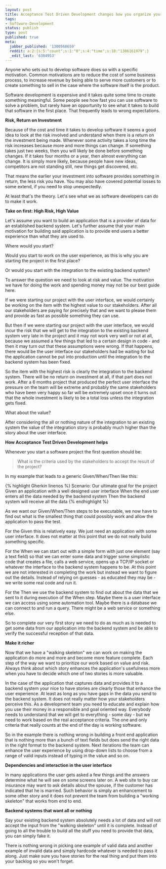 ```yaml
---
layout: post
title: Acceptance Test Driven Development changes how you organize your project
tags:
- Software-Development
status: publish
type: post
published: true
meta:
  jabber_published: '1300568659'
  reddit: a:2:{s:5:"count";s:1:"0";s:4:"time";s:10:"1306161979";}
  _edit_last: '6384953'
---
```

Anyone who sets out to develop software does so with a specific motivation. Common motivations are to reduce the cost of some business process, to increase revenue by being able to serve more customers or to create something to sell in the case where the software itself is the product. 

Software development is expensive and it takes quite some time to create something meaningful. Some people see how fast you can use software to solve a problem, but rarely have an opportunity to see what it takes to build that software in the first place. That frequently leads to wrong expectations.

<strong>Risk, Return on Investment</strong>

Because of the cost and time it takes to develop software it seems a good idea to look at the risk involved and understand when there is a return on the investment being made. Whenever some activity takes a long time the risk increases because more and more things can change. If something takes just two weeks, then you will likely be done before something changes. If it takes four months or a year, then almost everything can change. It is simply more likely, because  people have new ideas, competitors are not standing still, new things get discovered, etc.

That means the earlier your investment into software provides something in return, the less risk you have. You may also have covered potential losses to some extend, if you need to stop unexpectedly.

At least that's the theory. Let's see what we as software developers can do to make it work.

<strong>Take on first: High Risk, High Value</strong>

Let's assume you want to build an application that is a provider of data for an established backend system. Let's further assume that your main motivation for building said application is to provide end users a better experience than what they are used to.

Where would you start?

Would you start to work on the user experience, as this is why you are starting the project in the first place?

Or would you start with the integration to the existing backend system?

To answer the question we need to look at risk and value. The motivation we have for doing the work and spending money may not be our best guide here.

If we were starting our project with the user interface, we would certainly be working on the item with the highest value to our stakeholders. After all our stakeholders are paying for precisely that and we want to please them and provide as fast as possible something they can use.

But then if we were starting our project with the user interface, we would incur the risk that we will get to the integration to the existing backend system very late in the project and it may not work very well or not at all, because we assumed a few things that led to a certain design in code - and then it may turn out that these assumptions were wrong. If that happens, there would be the user interface our stakeholders had be waiting for but the application cannot be put into production until the integration to the backend system has been fixed.

So the item with the highest risk is clearly the integration to the backend system. There will be no return on investment at all, if that part does not work. After a 6 months project that produced the perfect user interface the pressure on the team will be extreme and probably the same stakeholders who have been very happy so far will be extremely upset once it turns out that the whole investment is likely to be a total loss unless the integration gets fixed.

What about the value?

After considering the all or nothing nature of the integration to an existing system the value of the integration story is probably much higher than the story about the user interface.

<strong>How Acceptance Test Driven Development helps</strong>

Whenever you start a software project the first question should be:

<blockquote>What is the criteria used by the stakeholders to accept the result of the project?</blockquote>

In my example that leads to a generic Given/When/Then like this:

{% highlight Gherkin linenos %}
Scenario: Our ultimate goal for the project
	Given an application with a well designed user interface
	When the end user enters all the data needed by the backend system
	Then the backend system will receive all the data
{% endhighlight %}

As we want our Given/When/Then steps to be executable, we now have to find out what is the smallest thing that could possibly work and allow the application to pass the test.

For the Given this is relatively easy. We just need an application with some user interface. It does not matter at this point that we do not really build something specific.

For the When we can start out with a simple form with just one element (say a text field) so that we can enter some data and trigger some simplistic code that creates a file, calls a web service, opens up a TCP/IP socket or whatever the interface to the backend system happens to be. At this point we are not interested in completing the work but instead we want to figure out the details. Instead of relying on guesses - as educated they may be - we write some real code and run it.

For the Then we use the backend system to find out about the data that we sent to it during execution of the When step. Maybe there is a user interface we can access using some automation tool. Maybe there is a database we can connect to and run a query. There might be a web service or something else.

So to complete our very first story we need to do as much as is needed to get some data from our application into the backend system and be able to verify the successful reception of that data.

<strong>Make it richer</strong>

Now that we have a "walking skeleton" we can work on making the application do more and more and become more feature complete. Each step of the way we want to prioritize our work based on value and risk. Always think about which story enhances the application's usefulness more when you have to decide which one of two stories is more valuable.

In the case of the application that captures data and provides it to a backend system your nice to have stories are clearly those that enhance the user experience. At least as long as you have gaps in the data you send to the backend system. It does not really matter how your stakeholders perceive this. As a development team you need to educate and explain how you use their money in a responsible and goal oriented way. Everybody needs to understand that we will get to everything - some day - but we need to work based on the real acceptance criteria. The one and only criteria that really counts at the end of the day is working software.

So in the example there is nothing wrong in building a front end application that is nothing more than a bunch of text fields but does send the right data in the right format to the backend system. Next iterations the team can enhance the user experience by using drop-down lists to choose from a range of valid inputs instead of typing in the value and so on.

<strong>Dependencies and interaction in the user interface</strong>

In many applications the user gets asked a few things and the answers determine what he will see on some screens later on. A web site to buy car insurance may want to ask details about the spouse, if the customer has indicated that he is married. Such behavior is simply an enhancement to some other story and it does not prevent the team from building a "working skeleton" that works from end to end.

<strong>Backend systems that want all or nothing</strong>

Say your existing backend system absolutely needs a lot of data and will not accept the input from the "walking skeleton" until it is complete. Instead of going to all the trouble to build all the stuff you need to provide that data, you can simply fake it.

There is nothing wrong in picking one example of valid data and another example of invalid data and simply hardcode whatever is needed to pass it along. Just make sure you have stories for the real thing and put them into your backlog so you won't forget.
